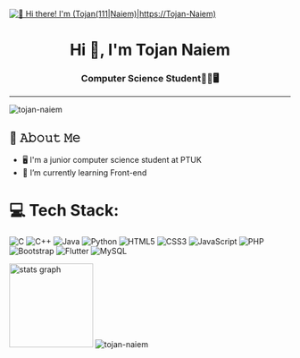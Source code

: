 [<img src="https://raw.githubusercontent.com/Tojan/Tojan-Naiem/master/intro.gif" alt="👋 Hi there! I'm (Tojan(111|Naiem)|https://Tojan-Naiem)" title="👋 Hi there! I'm (Tojan(111|nd Li)|https://Tojan-Naiem)"/>]()



<h1 align="center">Hi 👋, I'm Tojan Naiem</h1>
<h3 align="center">Computer Science Student👩‍💻🖥️ </h3>
<hr>

<p align="left"> <img src="https://komarev.com/ghpvc/?username=tojan-naiem&label=Profile%20views&color=0e75b6&style=flat" alt="tojan-naiem" /> </p>

## :book: 𝙰𝚋𝚘𝚞𝚝 𝙼𝚎
- 🖥 I'm a junior computer science student at PTUK
- 💼 I’m currently learning Front-end    


# 💻 Tech Stack:

<!--<p align="left"> <a href="https://www.cprogramming.com/" target="_blank" rel="noreferrer"> <img src="https://raw.githubusercontent.com/devicons/devicon/master/icons/c/c-original.svg" alt="c" width="40" height="40"/> </a>
  <a href="https://www.w3schools.com/cpp/" target="_blank" rel="noreferrer"> <img src="https://raw.githubusercontent.com/devicons/devicon/master/icons/cplusplus/cplusplus-original.svg" alt="cplusplus" width="40" height="40"/> </a>
  <a href="https://flutter.dev" target="_blank" rel="noreferrer"> <img src="https://www.vectorlogo.zone/logos/flutterio/flutterio-icon.svg" alt="flutter" width="40" height="40"/> </a>
  <a href="https://www.java.com" target="_blank" rel="noreferrer"> <img src="https://raw.githubusercontent.com/devicons/devicon/master/icons/java/java-original.svg" alt="java" width="40" height="40"/> </a>
  <a href="https://www.python.org" target="_blank" rel="noreferrer"> <img src="https://raw.githubusercontent.com/devicons/devicon/master/icons/python/python-original.svg" alt="python" width="40" height="40"/> </a> 
 <a href="https://www.html.org" target="_blank" rel="noreferrer"> <img src="https://raw.githubusercontent.com/devicons/devicon/master/icons/html5/html5-original.svg" alt="python" width="40" height="40"/> </a>
   <a href="https://www.html.org" target="_blank" rel="noreferrer"> <img src="https://raw.githubusercontent.com/devicons/devicon/master/icons/css3/css3-original.svg" alt="python" width="40" height="40"/> </a> 
   <a href="https://www.html.org" target="_blank" rel="noreferrer"> <img src="https://raw.githubusercontent.com/devicons/devicon/master/icons/javascript/javascript-original.svg" alt="python" width="40" height="40"/> </a> 
    <a href="https://www.html.org" target="_blank" rel="noreferrer"> <img src="https://raw.githubusercontent.com/devicons/devicon/master/icons/php/php-original.svg" alt="python" width="40" height="40"/> </a> 
    <a href="https://www.html.org" target="_blank" rel="noreferrer"> <img src="https://raw.githubusercontent.com/devicons/devicon/master/icons/bootstrap/bootstrap-original.svg" alt="python" width="40" height="40"/> </a> 
   <a href="https://www.html.org" target="_blank" rel="noreferrer"> <img src="https://raw.githubusercontent.com/devicons/devicon/master/icons/mysql/mysql-original.svg" alt="python" width="40" height="40"/> </a> 
</p>-->
![C](https://img.shields.io/badge/c-%2300599C.svg?style=for-the-badge&logo=c&logoColor=white) 
![C++](https://img.shields.io/badge/c++-%2300599C.svg?style=for-the-badge&logo=c%2B%2B&logoColor=white) 
![Java](https://img.shields.io/badge/java-%23ED8B00.svg?style=for-the-badge&logo=openjdk&logoColor=white) 
![Python](https://img.shields.io/badge/python-%233776AB.svg?style=for-the-badge&logo=python&logoColor=white) 
![HTML5](https://img.shields.io/badge/html5-%23E34F26.svg?style=for-the-badge&logo=html5&logoColor=white) 
![CSS3](https://img.shields.io/badge/css3-%231572B6.svg?style=for-the-badge&logo=css3&logoColor=white) 
![JavaScript](https://img.shields.io/badge/javascript-%23323330.svg?style=for-the-badge&logo=javascript&logoColor=%23F7DF1E) 
![PHP](https://img.shields.io/badge/php-%23777BB4.svg?style=for-the-badge&logo=php&logoColor=white) 
![Bootstrap](https://img.shields.io/badge/bootstrap-%23563D7C.svg?style=for-the-badge&logo=bootstrap&logoColor=white) 
![Flutter](https://img.shields.io/badge/flutter-%2302569B.svg?style=for-the-badge&logo=flutter&logoColor=white) 
![MySQL](https://img.shields.io/badge/mysql-4479A1.svg?style=for-the-badge&logo=mysql&logoColor=white) 





<div align="left">
  <img src="https://github-readme-stats.vercel.app/api?username=Tojan-Naiem&hide_title=false&hide_rank=true&show_icons=true&include_all_commits=true&count_private=true&disable_animations=false&theme=dracula&locale=en&hide_border=false" height="150" alt="stats graph"  />
<img src="https://github-readme-stats.vercel.app/api/top-langs?username=tojan-naiem&show_icons=true&locale=en&layout=compact&theme=dracula" alt="tojan-naiem" />

<!--   <img src="https://github-readme-stats.vercel.app/api/top-langs?username=Tojan-Naiem&locale=en&hide_title=false&layout=compact&card_width=320&langs_count=5&theme=dracula&hide_border=false" height="150" alt="languages graph"  />
</div> -->

<!--
**Tojan-Naiem/Tojan-Naiem** is a ✨ _special_ ✨ repository because its `README.md` (this file) appears on your GitHub profile.

Here are some ideas to get you started:

- 🔭 I’m currently working on ...
- 🌱 I’m currently learning ...
- 👯 I’m looking to collaborate on ...
- 🤔 I’m looking for help with ...
- 💬 Ask me about ...
- 📫 How to reach me: ...
- 😄 Pronouns: ...
- ⚡ Fun fact: ...
-->
